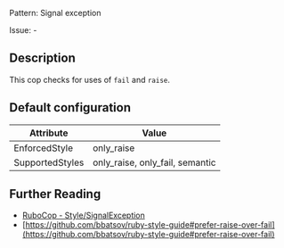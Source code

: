 Pattern: Signal exception

Issue: -

## Description

This cop checks for uses of `fail` and `raise`.

## Default configuration

Attribute | Value
--- | ---
EnforcedStyle | only_raise
SupportedStyles | only_raise, only_fail, semantic

## Further Reading

* [RuboCop - Style/SignalException](https://rubocop.readthedocs.io/en/latest/cops_style/#stylesignalexception)
* [https://github.com/bbatsov/ruby-style-guide#prefer-raise-over-fail](https://github.com/bbatsov/ruby-style-guide#prefer-raise-over-fail)
